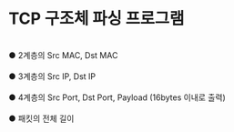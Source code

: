<h1>TCP 구조체 파싱 프로그램</h1>

<br>● 2계층의 Src MAC, Dst MAC</br>
<br>● 3계층의 Src IP, Dst IP</br>
<br>● 4계층의 Src Port, Dst Port, Payload (16bytes 이내로 출력)</br>
<br>● 패킷의 전체 길이</br>
